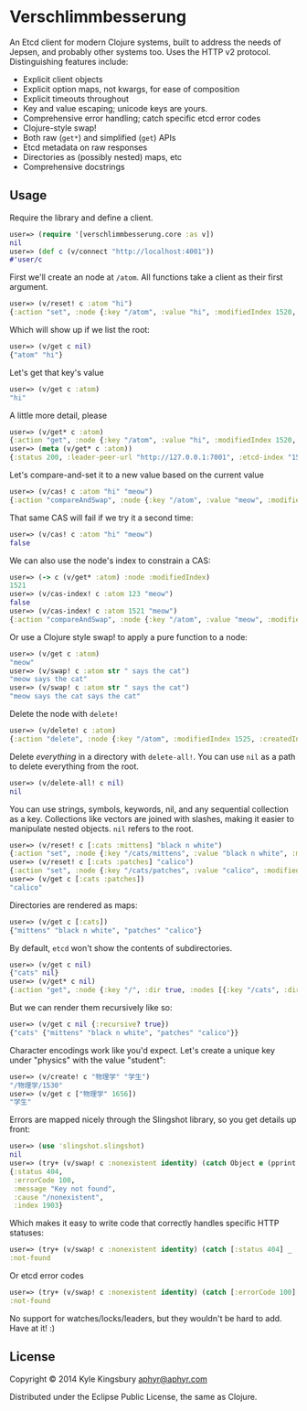 # Verschlimmbesserung

An Etcd client for modern Clojure systems, built to address the needs of
Jepsen, and probably other systems too. Uses the HTTP v2 protocol.
Distinguishing features include:

- Explicit client objects
- Explicit option maps, not kwargs, for ease of composition
- Explicit timeouts throughout
- Key and value escaping; unicode keys are yours.
- Comprehensive error handling; catch specific etcd error codes
- Clojure-style swap!
- Both raw (`get*`) and simplified (`get`) APIs
- Etcd metadata on raw responses
- Directories as (possibly nested) maps, etc
- Comprehensive docstrings

## Usage

Require the library and define a client.

```clj
user=> (require '[verschlimmbesserung.core :as v])
nil
user=> (def c (v/connect "http://localhost:4001"))
#'user/c
```

First we'll create an node at `/atom`. All functions take a client as their
first argument.

```clj
user=> (v/reset! c :atom "hi")
{:action "set", :node {:key "/atom", :value "hi", :modifiedIndex 1520, :createdIndex 1520}}
```

Which will show up if we list the root:

```clj
user=> (v/get c nil)
{"atom" "hi"}
```

Let's get that key's value

```clj
user=> (v/get c :atom)
"hi"
```

A little more detail, please

```clj
user=> (v/get* c :atom)
{:action "get", :node {:key "/atom", :value "hi", :modifiedIndex 1520, :createdIndex 1520}}
user=> (meta (v/get* c :atom))
{:status 200, :leader-peer-url "http://127.0.0.1:7001", :etcd-index "1520", :raft-index "33259", :raft-term "0"}
```

Let's compare-and-set it to a new value based on the current value

```clj
user=> (v/cas! c :atom "hi" "meow")
{:action "compareAndSwap", :node {:key "/atom", :value "meow", :modifiedIndex 1521, :createdIndex 1520}, :prevNode {:key "/atom", :value "hi", :modifiedIndex 1520, :createdIndex 1520}}
```

That same CAS will fail if we try it a second time:

```clj
user=> (v/cas! c :atom "hi" "meow")
false
```

We can also use the node's index to constrain a CAS:

```clj
user=> (-> c (v/get* :atom) :node :modifiedIndex)
1521
user=> (v/cas-index! c :atom 123 "meow")
false
user=> (v/cas-index! c :atom 1521 "meow")
{:action "compareAndSwap", :node {:key "/atom", :value "meow", :modifiedIndex 1522, :createdIndex 1520}, :prevNode {:key "/atom", :value "meow", :modifiedIndex 1521, :createdIndex 1520}}
```

Or use a Clojure style swap! to apply a pure function to a node:

```clj
user=> (v/get c :atom)
"meow"
user=> (v/swap! c :atom str " says the cat")
"meow says the cat"
user=> (v/swap! c :atom str " says the cat")
"meow says the cat says the cat"
```

Delete the node with `delete!`

```clj
user=> (v/delete! c :atom)
{:action "delete", :node {:key "/atom", :modifiedIndex 1525, :createdIndex 1520}, :prevNode {:key "/atom", :value "meow says the cat says the cat", :modifiedIndex 1524, :createdIndex 1520}}
```

Delete *everything* in a directory with `delete-all!`. You can use `nil` as a path to delete everything from the root.

```clj
user=> (v/delete-all! c nil)
nil
```

You can use strings, symbols, keywords, nil, and any sequential collection as a
key. Collections like vectors are joined with slashes, making it easier to manipulate nested objects. `nil` refers to the root.

```clj
user=> (v/reset! c [:cats :mittens] "black n white")
{:action "set", :node {:key "/cats/mittens", :value "black n white", :modifiedIndex 1528, :createdIndex 1528}}
user=> (v/reset! c [:cats :patches] "calico")
{:action "set", :node {:key "/cats/patches", :value "calico", :modifiedIndex 1529, :createdIndex 1529}}
user=> (v/get c [:cats :patches])
"calico"
```

Directories are rendered as maps:

```clj
user=> (v/get c [:cats])
{"mittens" "black n white", "patches" "calico"}
```

By default, `etcd` won't show the contents of subdirectories.

```clj
user=> (v/get c nil)
{"cats" nil}
user=> (v/get* c nil)
{:action "get", :node {:key "/", :dir true, :nodes [{:key "/cats", :dir true, :modifiedIndex 1528, :createdIndex 1528}]}}
```

But we can render them recursively like so:

```clj
user=> (v/get c nil {:recursive? true})
{"cats" {"mittens" "black n white", "patches" "calico"}}
```

Character encodings work like you'd expect. Let's create a unique key under
"physics" with the value "student":

```clj
user=> (v/create! c "物理学" "学生")
"/物理学/1530"
user=> (v/get c ["物理学" 1656])
"学生"
```

Errors are mapped nicely through the Slingshot library, so you get details up
front:

```clj
user=> (use 'slingshot.slingshot)
nil
user=> (try+ (v/swap! c :nonexistent identity) (catch Object e (pprint e)))
{:status 404,
 :errorCode 100,
 :message "Key not found",
 :cause "/nonexistent",
 :index 1903}
```

Which makes it easy to write code that correctly handles specific HTTP statuses:

```clj
user=> (try+ (v/swap! c :nonexistent identity) (catch [:status 404] _ :not-found))
:not-found
```

Or etcd error codes

```clj
user=> (try+ (v/swap! c :nonexistent identity) (catch [:errorCode 100] _ :not-found))
:not-found
```

No support for watches/locks/leaders, but they wouldn't be hard to add. Have at
it! :)

## License

Copyright © 2014 Kyle Kingsbury <aphyr@aphyr.com>

Distributed under the Eclipse Public License, the same as Clojure.
